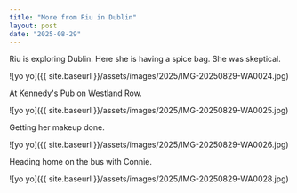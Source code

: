 ```yaml
---
title: "More from Riu in Dublin"
layout: post
date: "2025-08-29"
---
```


Riu is exploring Dublin. Here she is having a spice bag. She was skeptical.

![yo yo]({{ site.baseurl }}/assets/images/2025/IMG-20250829-WA0024.jpg)

At Kennedy's Pub on Westland Row.

![yo yo]({{ site.baseurl }}/assets/images/2025/IMG-20250829-WA0025.jpg)

Getting her makeup done.

![yo yo]({{ site.baseurl }}/assets/images/2025/IMG-20250829-WA0026.jpg)

Heading home on the bus with Connie.

![yo yo]({{ site.baseurl }}/assets/images/2025/IMG-20250829-WA0028.jpg)
